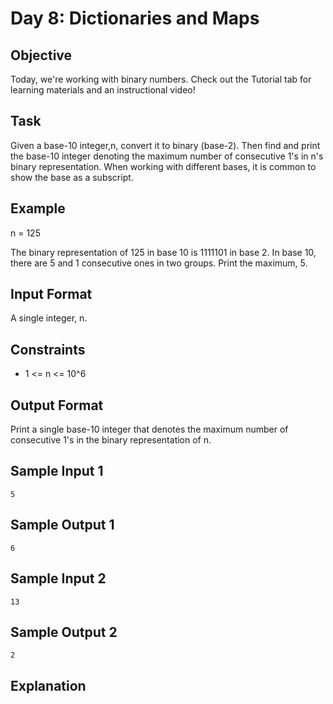 # Day 8: Dictionaries and Maps

## Objective
Today, we're working with binary numbers. Check out the Tutorial tab for learning materials and an instructional video!

## Task
Given a base-10 integer,n, convert it to binary (base-2). Then find and print the base-10 integer denoting the maximum number of consecutive 1's in n's binary representation. When working with different bases, it is common to show the base as a subscript.

## Example
n = 125

The binary representation of  125 in base 10 is 1111101 in base 2.  In base 10, there are 5 and 1 consecutive ones in two groups. Print the maximum, 5.

## Input Format
A single integer,  n.

## Constraints
* 1 <= n <= 10^6

## Output Format
Print a single base-10 integer that denotes the maximum number of consecutive 1's in the binary representation of n.

## Sample Input 1
> 
```Csharp
5
```

## Sample Output 1
> 
```Csharp
6

```

## Sample Input 2
> 
```Csharp
13
```

## Sample Output 2
> 
```Csharp
2

```

## Explanation
